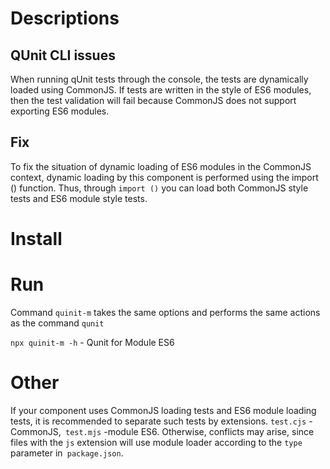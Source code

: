 # Descriptions

## QUnit CLI issues
When running qUnit tests through the console, the tests are dynamically loaded using CommonJS.
If tests are written in the style of ES6 modules, then the test validation will
 fail because CommonJS does not support exporting ES6 modules.

## Fix
To fix the situation of dynamic loading of ES6 modules in the CommonJS context, 
dynamic loading by this component is performed using the import () function.
Thus, through `import ()` you can load both CommonJS style tests and ES6 module style tests.

# Install 


    
# Run

Command `quinit-m` takes the same options and performs the same actions as the command `qunit`   

`npx quinit-m -h`  - Qunit for Module ES6

# Other

If your component uses CommonJS loading tests and ES6 module loading tests,
it is recommended to separate such tests by extensions. `test.cjs` - CommonJS,` test.mjs` -module ES6.
Otherwise, conflicts may arise, since files with the `js` extension will use
module loader according to the `type` parameter in` package.json`.

